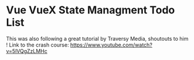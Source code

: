 # Vue VueX State Managment Todo List

This was also following a great tutorial by Traversy Media, shoutouts to him !
Link to the crash course: https://www.youtube.com/watch?v=5lVQgZzLMHc
